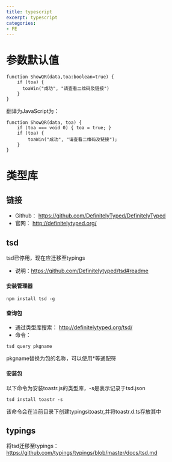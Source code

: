 ```yaml
---
title: typescript
excerpt: typescript
categories: 
- FE
---
```


# 参数默认值
```
function ShowQR(data,toa:boolean=true) {
    if (toa) {
      toaWin("成功", "请查看二维码及链接")
    }
}
```
翻译为JavaScript为：
```
function ShowQR(data, toa) {
    if (toa === void 0) { toa = true; }
    if (toa) {
        toaWin("成功", "请查看二维码及链接");
    }
}
```

# 类型库
## 链接
* Github： https://github.com/DefinitelyTyped/DefinitelyTyped
* 官网： http://definitelytyped.org/

## tsd
tsd已停用，现在应迁移至typings
* 说明：https://github.com/Definitelytyped/tsd#readme

#### 安装管理器
```
npm install tsd -g
```

#### 查询包
* 通过类型库搜索： http://definitelytyped.org/tsd/
* 命令：
```
tsd query pkgname
```
pkgname替换为包的名称，可以使用*等通配符

#### 安装包
以下命令为安装toastr.js的类型库，-s是表示记录于tsd.json 
```
tsd install toastr -s
```
该命令会在当前目录下创建typings\toastr,并将toastr.d.ts存放其中

## typings
将tsd迁移至typings：https://github.com/typings/typings/blob/master/docs/tsd.md
